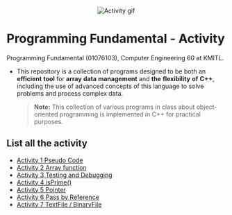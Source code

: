 <p align="center">
 <img src="https://media.giphy.com/media/dMLmQfCO7lCA2gX3tw/giphy.gif" alt="Activity gif"/>
</p>

# Programming Fundamental - Activity
Programming Fundamental (01076103), Computer Engineering 60 at KMITL.

- This repository is a collection of programs designed to be both an **efficient** **tool** for **array** **data** **management** and **the** **flexibility** **of** **C++**, including the use of advanced concepts of this language to solve problems and process complex data.


  > **Note:** This collection of various programs in class about object-oriented programming is implemented in C++ for practical purposes.

## List all the activity 
- [Activity 1 Pseudo Code](activity-1)
- [Activity 2 Array function](activity-2)  
- [Activity 3 Testing and Debugging](activity-3)
- [Activity 4 isPrime()](activity-4)
- [Activity 5 Pointer](activity-5)
- [Activity 6 Pass by Reference](activity-6)
- [Activity 7 TextFile / BinaryFile](activity-7)
